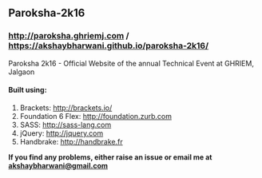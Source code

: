 ## Paroksha-2k16
### http://paroksha.ghriemj.com / https://akshaybharwani.github.io/paroksha-2k16/
Paroksha 2k16 - Official Website of the annual Technical Event at GHRIEM, Jalgaon

#### Built using:
1. Brackets: http://brackets.io/
2. Foundation 6 Flex: http://foundation.zurb.com
3. SASS: http://sass-lang.com
4. jQuery: http://jquery.com
5. Handbrake: http://handbrake.fr

**If you find any problems, either raise an issue or email me at akshaybharwani@gmail.com**
